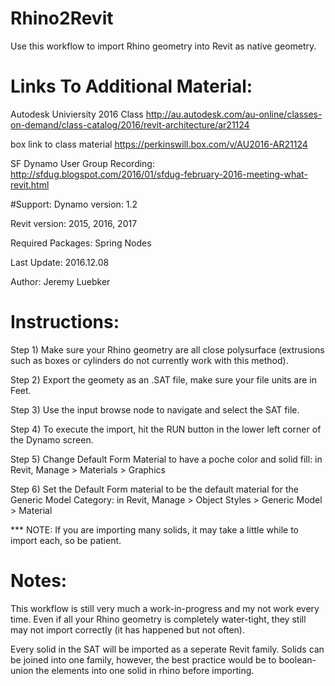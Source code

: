 # Rhino2Revit
Use this workflow to import Rhino geometry into Revit as native geometry.




# Links To Additional Material:

Autodesk Univiersity 2016 Class
http://au.autodesk.com/au-online/classes-on-demand/class-catalog/2016/revit-architecture/ar21124

box link to class material
https://perkinswill.box.com/v/AU2016-AR21124


SF Dynamo User Group Recording:
http://sfdug.blogspot.com/2016/01/sfdug-february-2016-meeting-what-revit.html

#Support:
Dynamo version: 1.2

Revit version: 2015, 2016, 2017

Required Packages: Spring Nodes

Last Update: 2016.12.08


Author: Jeremy Luebker

# Instructions:
Step 1)	Make sure your Rhino geometry are all 	close polysurface (extrusions such as boxes 	or cylinders do not currently work with this 	method).

Step 2) 	Export the geomety as an .SAT file, make 	sure your file units are in Feet.

Step 3)	Use the input browse node to navigate and 	select the SAT file.

Step 4) 	To execute the import, hit the RUN button 	in the lower left corner of the Dynamo 	screen. 

Step 5) 	Change Default Form Material to have a 	poche color and solid fill: in Revit, Manage 	> Materials > Graphics

Step 6) Set the Default Form material to be the default material for the Generic Model Category: in Revit, Manage > Object Styles > Generic Model > Material


*** NOTE: If you are importing many solids, it may take a little while to import each, so be patient.


# Notes:
This workflow is still very much a work-in-progress and my not work every time. Even if all your Rhino geometry is completely water-tight, they still may not import correctly (it has happened but not often).

Every solid in the SAT will be imported as a seperate Revit family. Solids can be joined into one family, however, the best practice would be to boolean-union the elements into one solid in rhino before importing.

